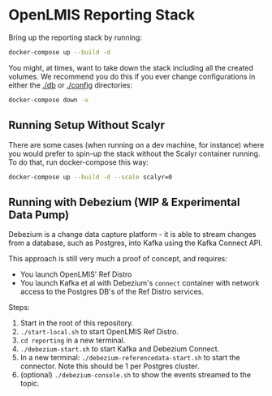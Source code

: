 # OpenLMIS Reporting Stack

Bring up the reporting stack by running:

```sh
docker-compose up --build -d
```

You might, at times, want to take down the stack including all the created volumes. We recommend you do this if you ever change configurations in either the [./db](./db) or [./config](./config) directories:

```sh
docker-compose down -v
```

## Running Setup Without Scalyr

There are some cases (when running on a dev machine, for instance) where you would prefer to spin-up the stack without the Scalyr container running. To do that, run docker-compose this way:

```sh
docker-compose up --build -d --scale scalyr=0
```

## Running with Debezium (WIP & Experimental Data Pump)

Debezium is a change data capture platform - it is able to stream changes from
a database, such as Postgres, into Kafka using the Kafka Connect API.

This approach is still very much a proof of concept, and requires:

- You launch OpenLMIS' Ref Distro
- You launch Kafka et al with Debezium's `connect` container with network
    access to the Postgres DB's of the Ref Distro services.

Steps:

1. Start in the root of this repository.
2. `./start-local.sh` to start OpenLMIS Ref Distro.
3. `cd reporting` in a new terminal.
4. `./debezium-start.sh` to start Kafka and Debezium Connect.
5. In a new terminal:  `./debezium-referencedata-start.sh` to start the
    connector.  Note this should be 1 per Postgres cluster.
6. (optional) `./debezium-console.sh` to show the events streamed to the topic.